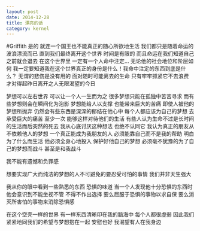 ```yaml
---
layout: post
date: 2014-12-28
title: 漂亮的话
category: kernel
---
```


#Griffith
是的 就连一个国王也不能真正的随心所欲地生活 我们都只是随着命运的波浪漂流而已 
直到我们最终离开这个世界 时间是有限的 而且命运在我们知道自己之前就会退去 在这个世界里 一定有一个人命中注定... 无论他的社会地位和阶层如何 我一定要知道我在这个世界真正的身份是什么！我命中注定的东西到底是什么？
无谓的悲伤是没有用的
面对随时可能离去的生命
只有牢牢抓紧它不去浪费
才对得起昨日离开之人无限渴望的今日

梦想可以左右世界 可以让一个人一生而为之 很多梦想只能在孤独中苦苦寻求 而有些梦想则会在瞬间化为泡影 梦想能给人以支撑 也能带来巨大的苦痛
即使人被他的梦想所抛弃 仍然会有些东西是深深的郁结在他心中 每个人都应该为自己的梦想 去承受巨大的痛苦 至少一次 能够这样对待他们的生活
有些人认为生命不过是长时间的生活而后突然的死去 我从心底讨厌这种想法 也绝不认同它
我认为真正的朋友从不依赖他人的梦想 一个真正能成为我朋友的人 必须能靠自己而不是我的帮助 明白为了什么而生活 他必须全身心地投入
保护好他自己的梦想 必须毫不犹豫的为了自己的梦想而战斗 甚至是和我战斗

我不能有遗憾和负罪感

想要实现广大而纯洁的梦想的人不可避免的要忍受可怕的事情 我们并非天生强大

我从你的眼中看到一些熟悉的东西 恐惧的味道 当一个人发现他十分恐惧的东西时 他会意识到不能坐视不管 不得不作出选择
要么屈服于恐惧的事物以求自保 要么消灭所害怕的事物来消除恐惧感

在这个空壳一样的世界 有一样东西清晰印在我的脑海中
每个人都很虚弱 因此我们紧紧地同我们的希望与梦想抱在一起 安慰也好 我渴望有人在我身边


